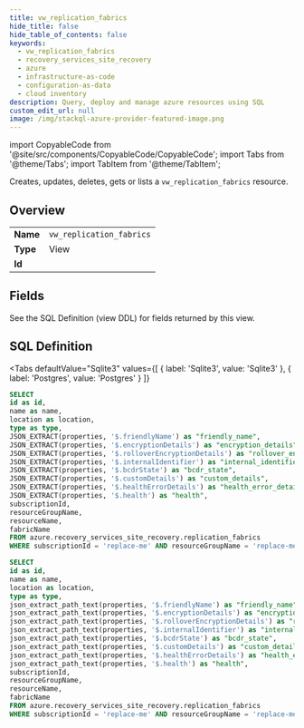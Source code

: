 ```yaml
--- 
title: vw_replication_fabrics
hide_title: false
hide_table_of_contents: false
keywords:
  - vw_replication_fabrics
  - recovery_services_site_recovery
  - azure
  - infrastructure-as-code
  - configuration-as-data
  - cloud inventory
description: Query, deploy and manage azure resources using SQL
custom_edit_url: null
image: /img/stackql-azure-provider-featured-image.png
---
```


import CopyableCode from '@site/src/components/CopyableCode/CopyableCode';
import Tabs from '@theme/Tabs';
import TabItem from '@theme/TabItem';

Creates, updates, deletes, gets or lists a <code>vw_replication_fabrics</code> resource.

## Overview
<table><tbody>
<tr><td><b>Name</b></td><td><code>vw_replication_fabrics</code></td></tr>
<tr><td><b>Type</b></td><td>View</td></tr>
<tr><td><b>Id</b></td><td><CopyableCode code="azure.recovery_services_site_recovery.vw_replication_fabrics" /></td></tr>
</tbody></table>

## Fields

See the SQL Definition (view DDL) for fields returned by this view.

## SQL Definition

<Tabs
defaultValue="Sqlite3"
values={[
{ label: 'Sqlite3', value: 'Sqlite3' },
{ label: 'Postgres', value: 'Postgres' }
]}
>
<TabItem value="Sqlite3">

```sql
SELECT
id as id,
name as name,
location as location,
type as type,
JSON_EXTRACT(properties, '$.friendlyName') as "friendly_name",
JSON_EXTRACT(properties, '$.encryptionDetails') as "encryption_details",
JSON_EXTRACT(properties, '$.rolloverEncryptionDetails') as "rollover_encryption_details",
JSON_EXTRACT(properties, '$.internalIdentifier') as "internal_identifier",
JSON_EXTRACT(properties, '$.bcdrState') as "bcdr_state",
JSON_EXTRACT(properties, '$.customDetails') as "custom_details",
JSON_EXTRACT(properties, '$.healthErrorDetails') as "health_error_details",
JSON_EXTRACT(properties, '$.health') as "health",
subscriptionId,
resourceGroupName,
resourceName,
fabricName
FROM azure.recovery_services_site_recovery.replication_fabrics
WHERE subscriptionId = 'replace-me' AND resourceGroupName = 'replace-me' AND resourceName = 'replace-me';
```

</TabItem>
<TabItem value="Postgres">

```sql
SELECT
id as id,
name as name,
location as location,
type as type,
json_extract_path_text(properties, '$.friendlyName') as "friendly_name",
json_extract_path_text(properties, '$.encryptionDetails') as "encryption_details",
json_extract_path_text(properties, '$.rolloverEncryptionDetails') as "rollover_encryption_details",
json_extract_path_text(properties, '$.internalIdentifier') as "internal_identifier",
json_extract_path_text(properties, '$.bcdrState') as "bcdr_state",
json_extract_path_text(properties, '$.customDetails') as "custom_details",
json_extract_path_text(properties, '$.healthErrorDetails') as "health_error_details",
json_extract_path_text(properties, '$.health') as "health",
subscriptionId,
resourceGroupName,
resourceName,
fabricName
FROM azure.recovery_services_site_recovery.replication_fabrics
WHERE subscriptionId = 'replace-me' AND resourceGroupName = 'replace-me' AND resourceName = 'replace-me';
```

</TabItem>
</Tabs>
